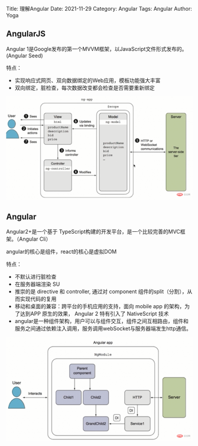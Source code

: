 Title: 理解Angular
Date: 2021-11-29
Category: Angular
Tags: Angular
Author: Yoga

## AngularJS

Angular 1是Google发布的第一个MVVM框架，以JavaScript文件形式发布的。 (Angular Seed)

特点：

* 实现响应式网页、双向数据绑定的Web应用，模板功能强大丰富
* 双向绑定，脏检查，每次数据改变都会检查是否需要重新绑定

![angularjs](img/angularjs.png)

## Angular

Angular2+是一个基于 TypeScript构建的开发平台，是一个比较完善的MVC框架。（Angular Cli）

angular的核心是组件，react的核心是虚拟DOM

特点：

* 不默认进行脏检查
* 在服务器端渲染 SU
* 推崇的是 directive 和 controller, 通过对 component 组件的split（分割），从而实现代码的复用
* 移动和桌面的兼容：跨平台的手机应用的支持，面向 mobile app 的架构，为了达到APP 原生的效果， Angular 2 特有引入了 NativeScript 技术
* angular是一种组件架构，用户可以与组件交互，组件之间互相路由，组件和服务之间通过依赖注入调用，服务调用webSocket与服务器端发生http通信。

![angular](img/angular.png)
